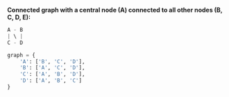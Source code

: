 **Connected graph with a central node (A) connected to all other nodes (B, C, D, E):**

```py
A - B
| \ |
C - D

graph = {
    'A': ['B', 'C', 'D'],
    'B': ['A', 'C', 'D'],
    'C': ['A', 'B', 'D'],
    'D': ['A', 'B', 'C']
}
```